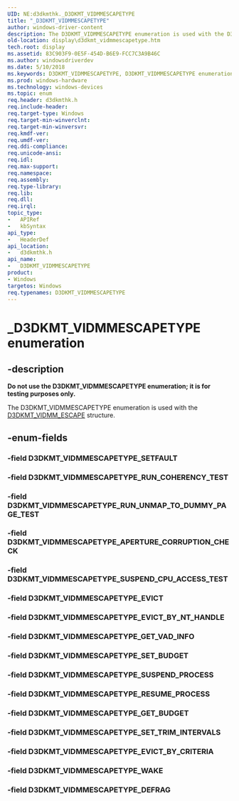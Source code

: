 ```yaml
---
UID: NE:d3dkmthk._D3DKMT_VIDMMESCAPETYPE
title: "_D3DKMT_VIDMMESCAPETYPE"
author: windows-driver-content
description: The D3DKMT_VIDMMESCAPETYPE enumeration is used with the D3DKMT_VIDMM_ESCAPE structure.
old-location: display\d3dkmt_vidmmescapetype.htm
tech.root: display
ms.assetid: 83C903F9-0E5F-454D-B6E9-FCC7C3A9B46C
ms.author: windowsdriverdev
ms.date: 5/10/2018
ms.keywords: D3DKMT_VIDMMESCAPETYPE, D3DKMT_VIDMMESCAPETYPE enumeration [Display Devices], D3DKMT_VIDMMESCAPETYPE_APERTURE_CORRUPTION_CHECK, D3DKMT_VIDMMESCAPETYPE_EVICT, D3DKMT_VIDMMESCAPETYPE_EVICT_BY_CRITERIA, D3DKMT_VIDMMESCAPETYPE_EVICT_BY_NT_HANDLE, D3DKMT_VIDMMESCAPETYPE_GET_BUDGET, D3DKMT_VIDMMESCAPETYPE_GET_VAD_INFO, D3DKMT_VIDMMESCAPETYPE_RESUME_PROCESS, D3DKMT_VIDMMESCAPETYPE_RUN_COHERENCY_TEST, D3DKMT_VIDMMESCAPETYPE_RUN_UNMAP_TO_DUMMY_PAGE_TEST, D3DKMT_VIDMMESCAPETYPE_SETFAULT, D3DKMT_VIDMMESCAPETYPE_SET_BUDGET, D3DKMT_VIDMMESCAPETYPE_SET_TRIM_INTERVALS, D3DKMT_VIDMMESCAPETYPE_SUSPEND_CPU_ACCESS_TEST, D3DKMT_VIDMMESCAPETYPE_SUSPEND_PROCESS, _D3DKMT_VIDMMESCAPETYPE, d3dkmthk/D3DKMT_VIDMMESCAPETYPE, d3dkmthk/D3DKMT_VIDMMESCAPETYPE_APERTURE_CORRUPTION_CHECK, d3dkmthk/D3DKMT_VIDMMESCAPETYPE_EVICT, d3dkmthk/D3DKMT_VIDMMESCAPETYPE_EVICT_BY_CRITERIA, d3dkmthk/D3DKMT_VIDMMESCAPETYPE_EVICT_BY_NT_HANDLE, d3dkmthk/D3DKMT_VIDMMESCAPETYPE_GET_BUDGET, d3dkmthk/D3DKMT_VIDMMESCAPETYPE_GET_VAD_INFO, d3dkmthk/D3DKMT_VIDMMESCAPETYPE_RESUME_PROCESS, d3dkmthk/D3DKMT_VIDMMESCAPETYPE_RUN_COHERENCY_TEST, d3dkmthk/D3DKMT_VIDMMESCAPETYPE_RUN_UNMAP_TO_DUMMY_PAGE_TEST, d3dkmthk/D3DKMT_VIDMMESCAPETYPE_SETFAULT, d3dkmthk/D3DKMT_VIDMMESCAPETYPE_SET_BUDGET, d3dkmthk/D3DKMT_VIDMMESCAPETYPE_SET_TRIM_INTERVALS, d3dkmthk/D3DKMT_VIDMMESCAPETYPE_SUSPEND_CPU_ACCESS_TEST, d3dkmthk/D3DKMT_VIDMMESCAPETYPE_SUSPEND_PROCESS, display.d3dkmt_vidmmescapetype
ms.prod: windows-hardware
ms.technology: windows-devices
ms.topic: enum
req.header: d3dkmthk.h
req.include-header:
req.target-type: Windows
req.target-min-winverclnt: 
req.target-min-winversvr: 
req.kmdf-ver: 
req.umdf-ver: 
req.ddi-compliance: 
req.unicode-ansi: 
req.idl: 
req.max-support: 
req.namespace: 
req.assembly: 
req.type-library: 
req.lib: 
req.dll: 
req.irql: 
topic_type:
-	APIRef
-	kbSyntax
api_type:
-	HeaderDef
api_location:
-	d3dkmthk.h
api_name:
-	D3DKMT_VIDMMESCAPETYPE
product:
- Windows
targetos: Windows
req.typenames: D3DKMT_VIDMMESCAPETYPE
---
```


# _D3DKMT_VIDMMESCAPETYPE enumeration


## -description


<b>Do not use the D3DKMT_VIDMMESCAPETYPE enumeration; it is for testing purposes only.</b>

The D3DKMT_VIDMMESCAPETYPE enumeration is used with the <a href="https://msdn.microsoft.com/library/windows/hardware/ff548410">D3DKMT_VIDMM_ESCAPE</a> structure.


## -enum-fields




### -field D3DKMT_VIDMMESCAPETYPE_SETFAULT


### -field D3DKMT_VIDMMESCAPETYPE_RUN_COHERENCY_TEST


### -field D3DKMT_VIDMMESCAPETYPE_RUN_UNMAP_TO_DUMMY_PAGE_TEST


### -field D3DKMT_VIDMMESCAPETYPE_APERTURE_CORRUPTION_CHECK


### -field D3DKMT_VIDMMESCAPETYPE_SUSPEND_CPU_ACCESS_TEST


### -field D3DKMT_VIDMMESCAPETYPE_EVICT


### -field D3DKMT_VIDMMESCAPETYPE_EVICT_BY_NT_HANDLE


### -field D3DKMT_VIDMMESCAPETYPE_GET_VAD_INFO


### -field D3DKMT_VIDMMESCAPETYPE_SET_BUDGET


### -field D3DKMT_VIDMMESCAPETYPE_SUSPEND_PROCESS


### -field D3DKMT_VIDMMESCAPETYPE_RESUME_PROCESS


### -field D3DKMT_VIDMMESCAPETYPE_GET_BUDGET


### -field D3DKMT_VIDMMESCAPETYPE_SET_TRIM_INTERVALS


### -field D3DKMT_VIDMMESCAPETYPE_EVICT_BY_CRITERIA


### -field D3DKMT_VIDMMESCAPETYPE_WAKE


### -field D3DKMT_VIDMMESCAPETYPE_DEFRAG




